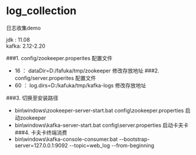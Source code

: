 # log_collection
日志收集demo

jdk : 11.08\
kafka: 2.12-2.20

###1. config/zookeeper.properites 配置文件
  - 16 ： dataDir=D:/fafuka/tmp/zookeeper 修改存放地址
###2. config/server.properites 配置文件
  - 60 ： log.dirs=D:/kafuka/tmp/kafka-logs  修改存放地址

###3. 切换至安装路径
  - bin\windows\zookeeper-server-start.bat config\zookeeper.properties  启动zookeeper
  - bin\windows\kafka-server-start.bat config\server.properties 启动卡夫卡
###4. 卡夫卡终端消费
  - bin\windows\kafka-console-consumer.bat --bootstrap-server=127.0.0.1:9092 --topic=web_log --from-beginning
